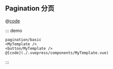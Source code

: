 ## Pagination 分页

@[code](../.vuepress/components/MyTemplate.vue)

::: demo
```vue
pagination/basic
<MyTemplate />
<button/MyTemplate />
@[code](./.vuepress/components/MyTemplate.vue)
```
:::
 